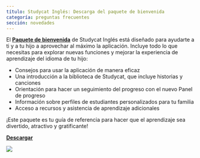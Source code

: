 ```yaml
---
título: Studycat Inglés: Descarga del paquete de bienvenida
categoría: preguntas frecuentes
sección: novedades
---
```

El **[Paquete de bienvenida](https://res.cloudinary.com/dam8jh3m8/image/upload/v1731059311/docs/Studycat-English-welcome-pack-en.pdf)** de Studycat Inglés está diseñado para ayudarte a ti y a tu hijo a aprovechar al máximo la aplicación. Incluye todo lo que necesitas para explorar nuevas funciones y mejorar la experiencia de aprendizaje del idioma de tu hijo:

* Consejos para usar la aplicación de manera eficaz
* Una introducción a la biblioteca de Studycat, que incluye historias y canciones
* Orientación para hacer un seguimiento del progreso con el nuevo Panel de progreso
* Información sobre perfiles de estudiantes personalizados para tu familia
* Acceso a recursos y asistencia de aprendizaje adicionales

¡Este paquete es tu guía de referencia para hacer que el aprendizaje sea divertido, atractivo y gratificante!

**[Descargar](https://res.cloudinary.com/dam8jh3m8/image/upload/v1731059311/docs/Studycat-English-welcome-pack-en.pdf)**

![](https://help.Studycat.com/hc/article_attachments/40379484098969)